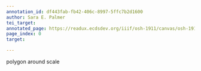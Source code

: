 ```yaml
---
annotation_id: df443fab-fb42-406c-8997-5ffc7b2d1600
author: Sara E. Palmer
tei_target: 
annotated_page: https://readux.ecdsdev.org/iiif/osh-1911/canvas/osh-1911_00000012.jpg
page_index: 0
target: 

---
```

<p>polygon around scale</p>
